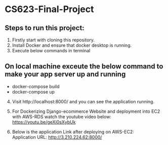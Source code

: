 # CS623-Final-Project


## Steps to run this project:


1) Firstly start with cloning this repository.  
2) Install Docker and ensure that docker desktop is running.  
3) Execute below commands in terminal

  ## On local machine exceute the below command to make your app server up and running  
- docker-compose build  
- docker-compose up  


4) Visit http://localhost:8000/ and you can see the application running.  


5) For Dockerizing Django-ecommerce Website and deployment into EC2 with AWS-RDS watch the youtube video below:  
https://youtu.be/geXi0sXybUk

6) Below is the application Link after deploying on AWS-EC2:    
  Application URL: http://3.210.224.62:8000/

